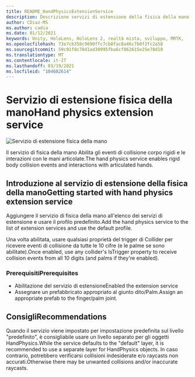 ```yaml
---
title: README_HandPhysicsExtensionService
description: Descrizione servizi di estensione della fisica della mano.
author: CDiaz-MS
ms.author: cadia
ms.date: 01/12/2021
keywords: Unity, HoloLens, HoloLens 2, realtà mista, sviluppo, MRTK,
ms.openlocfilehash: 73e7cb358c9690ffc7cb8fac8a46c7b0f2fc2a58
ms.sourcegitcommit: 59c91f8c70d1ad30995fba6cf862615e25e78d10
ms.translationtype: MT
ms.contentlocale: it-IT
ms.lasthandoff: 03/19/2021
ms.locfileid: "104682614"
---
```

# <a name="hand-physics-extension-service"></a><span data-ttu-id="7eb94-104">Servizio di estensione fisica della mano</span><span class="sxs-lookup"><span data-stu-id="7eb94-104">Hand physics extension service</span></span>

![Servizio di estensione fisica della mano](../../images/hand-physics/MRTK_UX_HandPhysics_Main.jpg)

<span data-ttu-id="7eb94-106">Il servizio di fisica della mano Abilita gli eventi di collisione corpo rigidi e le interazioni con le mani articolate.</span><span class="sxs-lookup"><span data-stu-id="7eb94-106">The hand physics service enables rigid body collision events and interactions with articulated hands.</span></span>

## <a name="getting-started-with-hand-physics-extension-service"></a><span data-ttu-id="7eb94-107">Introduzione al servizio di estensione della fisica della mano</span><span class="sxs-lookup"><span data-stu-id="7eb94-107">Getting started with hand physics extension service</span></span>

<span data-ttu-id="7eb94-108">Aggiungere il servizio di fisica della mano all'elenco dei servizi di estensione e usare il profilo predefinito.</span><span class="sxs-lookup"><span data-stu-id="7eb94-108">Add the hand physics service to the list of extension services and use the default profile.</span></span>

<span data-ttu-id="7eb94-109">Una volta abilitata, usare qualsiasi proprietà del trigger di Collider per ricevere eventi di collisione da tutte le 10 cifre (e le palme se sono abilitate).</span><span class="sxs-lookup"><span data-stu-id="7eb94-109">Once enabled, use any collider's IsTrigger property to receive collision events from all 10 digits (and palms if they're enabled).</span></span>

### <a name="prerequisites"></a><span data-ttu-id="7eb94-110">Prerequisiti</span><span class="sxs-lookup"><span data-stu-id="7eb94-110">Prerequisites</span></span>

- <span data-ttu-id="7eb94-111">Abilitazione del servizio di estensione</span><span class="sxs-lookup"><span data-stu-id="7eb94-111">Enabled the extension service</span></span>
- <span data-ttu-id="7eb94-112">Assegnare un prefabbricato appropriato al giunto dito/Palm.</span><span class="sxs-lookup"><span data-stu-id="7eb94-112">Assign an appropriate prefab to the finger/palm joint.</span></span>

## <a name="recommendations"></a><span data-ttu-id="7eb94-113">Consigli</span><span class="sxs-lookup"><span data-stu-id="7eb94-113">Recommendations</span></span>

<span data-ttu-id="7eb94-114">Quando il servizio viene impostato per impostazione predefinita sul livello "predefinito", è consigliabile usare un livello separato per gli oggetti HandPhysics.</span><span class="sxs-lookup"><span data-stu-id="7eb94-114">While the service defaults to the "default" layer, it is recommended to use a separate layer for HandPhysics objects.</span></span> <span data-ttu-id="7eb94-115">In caso contrario, potrebbero verificarsi collisioni indesiderate e/o raycasts non accurati.</span><span class="sxs-lookup"><span data-stu-id="7eb94-115">Otherwise there may be unwanted collisions and/or inaccurate raycasts.</span></span>

